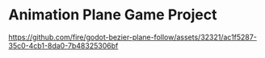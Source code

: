 # Animation Plane Game Project

https://github.com/fire/godot-bezier-plane-follow/assets/32321/ac1f5287-35c0-4cb1-8da0-7b48325306bf

